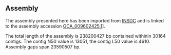 **Assembly**
--------

The assembly presented here has been imported from [INSDC](http://www.insdc.org) and is linked to the assembly accession [GCA\_009602425.1](http://www.ebi.ac.uk/ena/data/view/GCA_009602425.1)].

The total length of the assembly is 238200427 bp contained withinin 30164 contigs.
The contig N50 value is 13051, the contig L50 value is 4610.
Assembly gaps span 23590507 bp.
